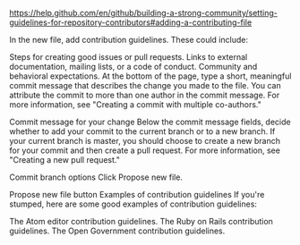 https://help.github.com/en/github/building-a-strong-community/setting-guidelines-for-repository-contributors#adding-a-contributing-file

In the new file, add contribution guidelines. These could include:

Steps for creating good issues or pull requests.
Links to external documentation, mailing lists, or a code of conduct.
Community and behavioral expectations.
At the bottom of the page, type a short, meaningful commit message that describes the change you made to the file. You can attribute the commit to more than one author in the commit message. For more information, see "Creating a commit with multiple co-authors."

Commit message for your change
Below the commit message fields, decide whether to add your commit to the current branch or to a new branch. If your current branch is master, you should choose to create a new branch for your commit and then create a pull request. For more information, see "Creating a new pull request."

Commit branch options
Click Propose new file.

Propose new file button
Examples of contribution guidelines
If you're stumped, here are some good examples of contribution guidelines:

The Atom editor contribution guidelines.
The Ruby on Rails contribution guidelines.
The Open Government contribution guidelines.
